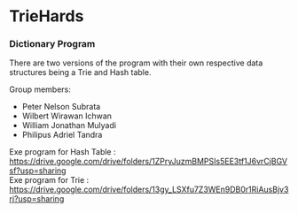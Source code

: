 # TrieHards
### Dictionary Program
There are two versions of the program with their own respective data structures being a Trie and Hash table. 



Group members:
* Peter Nelson Subrata
* Wilbert Wirawan Ichwan
* William Jonathan Mulyadi
* Philipus Adriel Tandra
  
Exe program for Hash Table : https://drive.google.com/drive/folders/1ZPryJuzmBMPSIs5EE3tf1J6vrCjBGVsf?usp=sharing  
Exe program for Trie : https://drive.google.com/drive/folders/13gy_LSXfu7Z3WEn9DB0r1RiAusBjv3rj?usp=sharing
